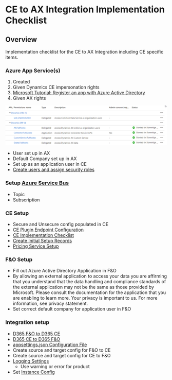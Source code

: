 ﻿
# CE to AX Integration Implementation Checklist

## Overview
Implementation checklist for the CE to AX Integration including CE specific items. 

### Azure App Service(s)
1. Created
2. Given Dynamics CE impersonation rights 
3. [Microsoft Tutorial: Register an app with Azure Active Directory](https://docs.microsoft.com/en-us/powerapps/developer/common-data-service/walkthrough-register-app-azure-active-directory)
4. Given AX rights

![IntegrationAXrights](./assets/images/IntegrationAXrights.png)

 - User set up in AX
 - Default Company set up in AX
 - Set up as an application user in CE
 - [Create users and assign security roles](https://docs.microsoft.com/en-us/power-platform/admin/create-users-assign-online-security-roles#create-an-application-user)

### Setup [Azure Service Bus](https://docs.microsoft.com/en-us/azure/service-bus-messaging/service-bus-messaging-overview)
- Topic
- Subscription

### CE Setup
- Secure and Unsecure config populated in CE
- [CE Plugin Endpoint Configuration](CE_Plugin_Endpoint_Configuration.md)
- [CE Implementation Checklist](CE_Implementation_Checklist.md)
- [Create Initial Setup Records](CE_Setup_Records.md)
- [Pricing Service Setup](Pricing_Service_Setup.md)

### F&O Setup
- Fill out Azure Active Directory Application in F&O
- By allowing an external application to access your data you are affirming that you understand that the data handling and compliance standards of the external application may not be the same as those provided by Microsoft. Please consult the documentation for the application that you are enabling to learn more. Your privacy is important to us. For more information, see privacy statement.
- Set correct default company for application user in F&O

### Integration setup
- [D365 F&O to D365 CE](D365-F&O-to-D365-CE.md)
- [D365 CE to D365 F&O](D365-CE-to-D365-F&O.md)
- [appsettings.json Configuration File](appsettings.json.md)
- Create source and target config for F&O to CE
- Create source and target config for CE to F&O
- [Logging Settings](Logging.md)
   - Use warning or error for product
- Set [Instance Config](InstanceConfig.md)
